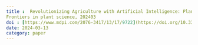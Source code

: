 ```yaml
---
title :  Revolutionizing Agriculture with Artificial Intelligence: Plant Disease Detection Methods, Applications, and Their Limitations, 
Frontiers in plant science, 202403
doi : [https://www.mdpi.com/2076-3417/13/17/9722](https://doi.org/10.3389/fpls.2024.1356260)
date: 2024-03-13
category: paper
---
```

